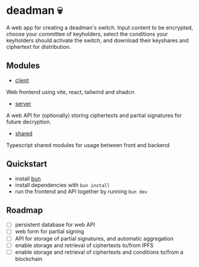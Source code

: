 # deadman 💀

A web app for creating a deadman's switch. 
Input content to be encrypted, choose your committee of keyholders, select the conditions your keyholders should activate the switch, and download their keyshares and ciphertext for distribution.

## Modules
- [client](./client)

Web frontend using vite, react, tailwind and shadcn

- [server](./server)

A web API for (optionally) storing ciphertexts and partial signatures for future decryption.

- [shared](./shared)

Typescript shared modules for usage between front and backend

## Quickstart
- install [bun](https://bun.sh/)
- install dependencies with `bun install`
- run the frontend and API together by running `bun dev`

## Roadmap
- [ ] persistent database for web API
- [ ] web form for partial signing
- [ ] API for storage of partial signatures, and automatic aggregation
- [ ] enable storage and retrieval of ciphertexts to/from IPFS
- [ ] enable storage and retrieval of ciphertexts and conditions to/from a blockchain